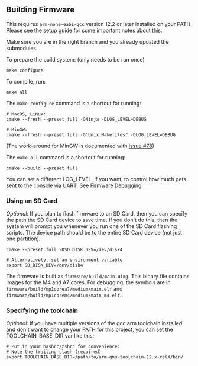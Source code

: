## Building Firmware

This requires `arm-none-eabi-gcc` version 12.2 or later installed on your PATH.
Please see the [setup guide](../docs/Setup.md) for some important notes about this.

Make sure you are in the right branch and you already updated the submodules.

To prepare the build system: (only needs to be run once)

```
make configure
```

To compile, run:

```
make all
```

The `make configure` command is a shortcut for running:

```
# MacOS, Linux:
cmake --fresh --preset full -GNinja -DLOG_LEVEL=DEBUG

# MinGW:
cmake --fresh --preset full -G"Unix Makefiles" -DLOG_LEVEL=DEBUG
```

(The work-around for MinGW is documented with [issue #78](https://github.com/4ms/metamodule/issues/78))

The `make all` command is a shortcut for running:

```
cmake --build --preset full
```

You can set a different LOG_LEVEL, if you want, to control 
how much gets sent to the console via UART. See [Firmware
Debugging](firmware-debugging.md).

### Using an SD Card

*Optional*: If you plan to flash firmware to an SD Card, then you can specify the
path the SD Card device to save time. If you don't do this, then the system
will prompt you whenever you run one of the SD Card flashing scripts. The
device path should be to the entire SD Card device (not just one partition).
```
cmake --preset full -DSD_DISK_DEV=/dev/disk4

# Alternatively, set an environment variable:
export SD_DISK_DEV=/dev/disk4
```

The firmware is built as `firmware/build/main.uimg`. This binary file contains
images for the M4 and A7 cores. For debugging, the symbols are in
`firmware/build/mp1corea7/medium/main.elf` and
`firmware/build/mp1corem4/medium/main_m4.elf`..


### Specifying the toolchain

*Optional*: if you have multiple versions of the gcc arm toolchain installed and don't want to 
change your PATH for this project, you can set the TOOLCHAIN_BASE_DIR var like this:

```
# Put in your bashrc/zshrc for convenience:
# Note the trailing slash (required)
export TOOLCHAIN_BASE_DIR=/path/to/arm-gnu-toolchain-12.x-relX/bin/
```


